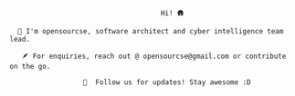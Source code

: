                                          Hi! 🛖 

      👋 I'm opensourcse, software architect and cyber intelligence team lead.

       🪶 For enquiries, reach out @ opensourcse@gmail.com or contribute on the go.

                      🤙  Follow us for updates! Stay awesome :D
 
